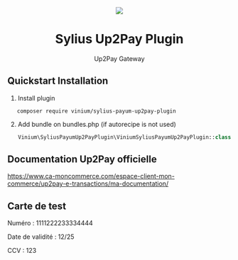 <p align="center">
    <a href="https://sylius.com" target="_blank">
        <img src="https://demo.sylius.com/assets/shop/img/logo.png" />
    </a>
</p>

<h1 align="center">Sylius Up2Pay Plugin</h1>

<p align="center">Up2Pay Gateway</p>


## Quickstart Installation

1. Install plugin
```
   composer require vinium/sylius-payum-up2pay-plugin
```

2. Add bundle on bundles.php (if autorecipe is not used)

    ```php
    Vinium\SyliusPayumUp2PayPlugin\ViniumSyliusPayumUp2PayPlugin::class => ['all' => true],
    ```

## Documentation Up2Pay officielle

https://www.ca-moncommerce.com/espace-client-mon-commerce/up2pay-e-transactions/ma-documentation/

## Carte de test

Numéro : 1111222233334444

Date de validité : 12/25

CCV : 123
